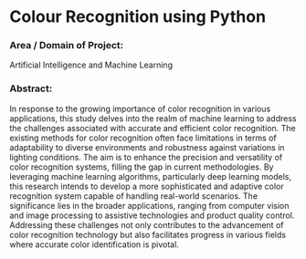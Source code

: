 <h1>Colour Recognition using Python</h1>

<h3>Area / Domain of Project:</h3>
Artificial Intelligence and Machine Learning

<h3>Abstract:</h3>
In response to the growing importance of color recognition in various applications,  
this study delves into the realm of machine learning to address the challenges
associated with accurate and efficient color recognition. The existing methods for 
color recognition often face limitations in terms of adaptability to diverse 
environments and robustness against variations in lighting conditions. The aim is 
to enhance the precision and versatility of color recognition systems, filling the gap 
in current methodologies. By leveraging machine learning algorithms, particularly 
deep learning models, this research intends to develop a more sophisticated and 
adaptive color recognition system capable of handling real-world scenarios. The 
significance lies in the broader applications, ranging from computer vision and 
image processing to assistive technologies and product quality control. Addressing 
these challenges not only contributes to the advancement of color recognition 
technology but also facilitates progress in various fields where accurate color 
identification is pivotal. 

